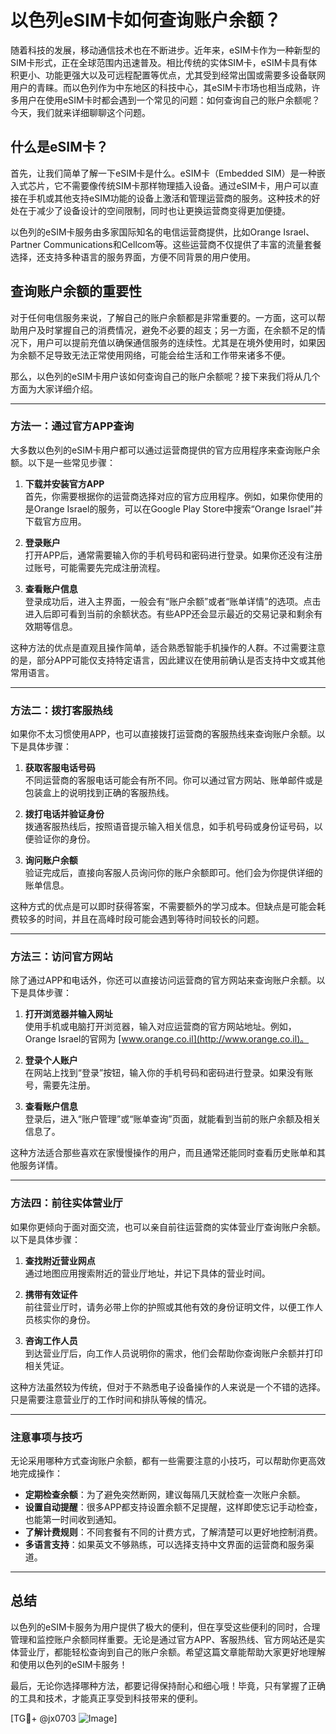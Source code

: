 # 以色列eSIM卡如何查询账户余额？

随着科技的发展，移动通信技术也在不断进步。近年来，eSIM卡作为一种新型的SIM卡形式，正在全球范围内迅速普及。相比传统的实体SIM卡，eSIM卡具有体积更小、功能更强大以及可远程配置等优点，尤其受到经常出国或需要多设备联网用户的青睐。而以色列作为中东地区的科技中心，其eSIM卡市场也相当成熟，许多用户在使用eSIM卡时都会遇到一个常见的问题：如何查询自己的账户余额呢？今天，我们就来详细聊聊这个问题。

## 什么是eSIM卡？

首先，让我们简单了解一下eSIM卡是什么。eSIM卡（Embedded SIM）是一种嵌入式芯片，它不需要像传统SIM卡那样物理插入设备。通过eSIM卡，用户可以直接在手机或其他支持eSIM功能的设备上激活和管理运营商的服务。这种技术的好处在于减少了设备设计的空间限制，同时也让更换运营商变得更加便捷。

以色列的eSIM卡服务由多家国际知名的电信运营商提供，比如Orange Israel、Partner Communications和Cellcom等。这些运营商不仅提供了丰富的流量套餐选择，还支持多种语言的服务界面，方便不同背景的用户使用。

## 查询账户余额的重要性

对于任何电信服务来说，了解自己的账户余额都是非常重要的。一方面，这可以帮助用户及时掌握自己的消费情况，避免不必要的超支；另一方面，在余额不足的情况下，用户可以提前充值以确保通信服务的连续性。尤其是在境外使用时，如果因为余额不足导致无法正常使用网络，可能会给生活和工作带来诸多不便。

那么，以色列的eSIM卡用户该如何查询自己的账户余额呢？接下来我们将从几个方面为大家详细介绍。

---

### 方法一：通过官方APP查询

大多数以色列的eSIM卡用户都可以通过运营商提供的官方应用程序来查询账户余额。以下是一些常见步骤：

1. **下载并安装官方APP**  
   首先，你需要根据你的运营商选择对应的官方应用程序。例如，如果你使用的是Orange Israel的服务，可以在Google Play Store中搜索“Orange Israel”并下载官方应用。

2. **登录账户**  
   打开APP后，通常需要输入你的手机号码和密码进行登录。如果你还没有注册过账号，可能需要先完成注册流程。

3. **查看账户信息**  
   登录成功后，进入主界面，一般会有“账户余额”或者“账单详情”的选项。点击进入后即可看到当前的余额状态。有些APP还会显示最近的交易记录和剩余有效期等信息。

这种方法的优点是直观且操作简单，适合熟悉智能手机操作的人群。不过需要注意的是，部分APP可能仅支持特定语言，因此建议在使用前确认是否支持中文或其他常用语言。

---

### 方法二：拨打客服热线

如果你不太习惯使用APP，也可以直接拨打运营商的客服热线来查询账户余额。以下是具体步骤：

1. **获取客服电话号码**  
   不同运营商的客服电话可能会有所不同。你可以通过官方网站、账单邮件或是包装盒上的说明找到正确的客服热线。

2. **拨打电话并验证身份**  
   拨通客服热线后，按照语音提示输入相关信息，如手机号码或身份证号码，以便验证你的身份。

3. **询问账户余额**  
   验证完成后，直接向客服人员询问你的账户余额即可。他们会为你提供详细的账单信息。

这种方式的优点是可以即时获得答案，不需要额外的学习成本。但缺点是可能会耗费较多的时间，并且在高峰时段可能会遇到等待时间较长的问题。

---

### 方法三：访问官方网站

除了通过APP和电话外，你还可以直接访问运营商的官方网站来查询账户余额。以下是具体步骤：

1. **打开浏览器并输入网址**  
   使用手机或电脑打开浏览器，输入对应运营商的官方网站地址。例如，Orange Israel的官网为 [www.orange.co.il](http://www.orange.co.il)。

2. **登录个人账户**  
   在网站上找到“登录”按钮，输入你的手机号码和密码进行登录。如果没有账号，需要先注册。

3. **查看账户信息**  
   登录后，进入“账户管理”或“账单查询”页面，就能看到当前的账户余额及相关信息了。

这种方法适合那些喜欢在家慢慢操作的用户，而且通常还能同时查看历史账单和其他服务详情。

---

### 方法四：前往实体营业厅

如果你更倾向于面对面交流，也可以亲自前往运营商的实体营业厅查询账户余额。以下是具体步骤：

1. **查找附近营业网点**  
   通过地图应用搜索附近的营业厅地址，并记下具体的营业时间。

2. **携带有效证件**  
   前往营业厅时，请务必带上你的护照或其他有效的身份证明文件，以便工作人员核实你的身份。

3. **咨询工作人员**  
   到达营业厅后，向工作人员说明你的需求，他们会帮助你查询账户余额并打印相关凭证。

这种方法虽然较为传统，但对于不熟悉电子设备操作的人来说是一个不错的选择。只是需要注意营业厅的工作时间和排队等候的情况。

---

### 注意事项与技巧

无论采用哪种方式查询账户余额，都有一些需要注意的小技巧，可以帮助你更高效地完成操作：

- **定期检查余额**：为了避免突然断网，建议每隔几天就检查一次账户余额。
- **设置自动提醒**：很多APP都支持设置余额不足提醒，这样即使忘记手动检查，也能第一时间收到通知。
- **了解计费规则**：不同套餐有不同的计费方式，了解清楚可以更好地控制消费。
- **多语言支持**：如果英文不够熟练，可以选择支持中文界面的运营商和服务渠道。

---

## 总结

以色列的eSIM卡服务为用户提供了极大的便利，但在享受这些便利的同时，合理管理和监控账户余额同样重要。无论是通过官方APP、客服热线、官方网站还是实体营业厅，都能轻松查询到自己的账户余额。希望这篇文章能帮助大家更好地理解和使用以色列的eSIM卡服务！

最后，无论你选择哪种方法，都要记得保持耐心和细心哦！毕竟，只有掌握了正确的工具和技术，才能真正享受到科技带来的便利。

[TG💪+ @jx0703 ![Image](https://github.com/user-attachments/assets/dbca1d08-cadb-493c-b0ec-ad6f7a83f270)]